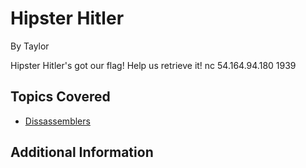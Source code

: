 # Hipster Hitler


By Taylor



Hipster Hitler's got our flag! Help us retrieve it!
nc 54.164.94.180 1939
## Topics Covered

- [Dissassemblers](/reverse-engineering/what-are-disassemblers/)
## Additional Information

